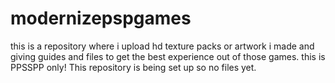 # modernizepspgames
this is a repository where i upload hd texture packs or artwork i made and giving guides and files to get the best experience out of those games. this is PPSSPP only!
This repository is being set up so no files yet.
